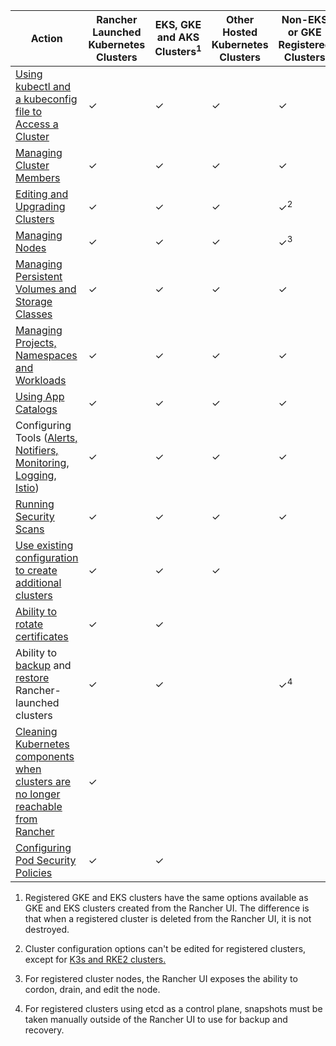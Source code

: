 | Action | Rancher Launched Kubernetes Clusters |  EKS, GKE and AKS Clusters<sup>1</sup> | Other Hosted Kubernetes Clusters | Non-EKS or GKE Registered Clusters |
| --- | --- | ---| ---|----|
| [Using kubectl and a kubeconfig file to Access a Cluster](../how-to-guides/new-user-guides/manage-clusters/access-clusters/use-kubectl-and-kubeconfig.md) | ✓ | ✓ | ✓ | ✓ |
| [Managing Cluster Members](../how-to-guides/new-user-guides/manage-clusters/access-clusters/add-users-to-clusters.md) | ✓ | ✓ | ✓ | ✓ |
| [Editing and Upgrading Clusters](../pages-for-subheaders/cluster-configuration.md) | ✓ | ✓ | ✓ | ✓<sup>2</sup> |
| [Managing Nodes](../how-to-guides/new-user-guides/manage-clusters/nodes-and-node-pools.md) | ✓ | ✓ | ✓ | ✓<sup>3</sup> |
| [Managing Persistent Volumes and Storage Classes](../pages-for-subheaders/create-kubernetes-persistent-storage.md) | ✓ | ✓ | ✓ | ✓ |
| [Managing Projects, Namespaces and Workloads](../how-to-guides/new-user-guides/manage-clusters/projects-and-namespaces.md) | ✓ | ✓ | ✓ | ✓ |
| [Using App Catalogs](../pages-for-subheaders/helm-charts-in-rancher.md) | ✓ | ✓ | ✓ | ✓ |
| Configuring Tools ([Alerts, Notifiers, Monitoring](../pages-for-subheaders/monitoring-and-alerting.md), [Logging](../pages-for-subheaders/logging.md), [Istio](../pages-for-subheaders/istio.md)) | ✓ | ✓ | ✓ | ✓ |
| [Running Security Scans](../pages-for-subheaders/cis-scan-guides.md) | ✓ | ✓ | ✓ | ✓ |
| [Use existing configuration to create additional clusters](../how-to-guides/new-user-guides/manage-clusters/clone-cluster-configuration.md)| ✓ | ✓ | ✓ | |
| [Ability to rotate certificates](../how-to-guides/new-user-guides/manage-clusters/rotate-certificates.md) | ✓ | ✓  |  | |
| Ability to [backup](../how-to-guides/new-user-guides/backup-restore-and-disaster-recovery/back-up-rancher-launched-kubernetes-clusters.md) and [restore](../how-to-guides/new-user-guides/backup-restore-and-disaster-recovery/restore-rancher-launched-kubernetes-clusters-from-backup.md) Rancher-launched clusters | ✓ | ✓ |  | ✓<sup>4</sup> |
| [Cleaning Kubernetes components when clusters are no longer reachable from Rancher](../how-to-guides/new-user-guides/manage-clusters/clean-cluster-nodes.md) | ✓ | | | |
| [Configuring Pod Security Policies](../how-to-guides/new-user-guides/manage-clusters/add-a-pod-security-policy.md) | ✓ | ✓ |  ||

1. Registered GKE and EKS clusters have the same options available as GKE and EKS clusters created from the Rancher UI. The  difference is that when a registered cluster is deleted from the Rancher UI, it is not destroyed.

2. Cluster configuration options can't be edited for registered clusters, except for [K3s and RKE2 clusters.](../how-to-guides/new-user-guides/kubernetes-clusters-in-rancher-setup/register-existing-clusters.md)

3. For registered cluster nodes, the Rancher UI exposes the ability to cordon, drain, and edit the node.

4. For registered clusters using etcd as a control plane, snapshots must be taken manually outside of the Rancher UI to use for backup and recovery.
